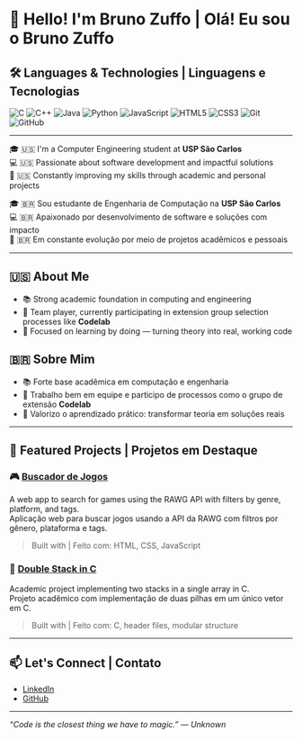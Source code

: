 # 👋 Hello! I'm Bruno Zuffo | Olá! Eu sou o Bruno Zuffo
## 🛠️ Languages & Technologies | Linguagens e Tecnologias

![C](https://img.shields.io/badge/-C-00599C?logo=c&logoColor=white)
![C++](https://img.shields.io/badge/-C++-00599C?logo=c%2B%2B&logoColor=white)
![Java](https://img.shields.io/badge/-Java-007396?logo=java&logoColor=white)
![Python](https://img.shields.io/badge/-Python-3776AB?logo=python&logoColor=white)
![JavaScript](https://img.shields.io/badge/-JavaScript-F7DF1E?logo=javascript&logoColor=000)
![HTML5](https://img.shields.io/badge/-HTML5-E34F26?logo=html5&logoColor=white)
![CSS3](https://img.shields.io/badge/-CSS3-1572B6?logo=css3&logoColor=white)
![Git](https://img.shields.io/badge/-Git-F05032?logo=git&logoColor=white)
![GitHub](https://img.shields.io/badge/-GitHub-181717?logo=github&logoColor=white)

---

🎓 🇺🇸 I'm a Computer Engineering student at **USP São Carlos**  
💻 🇺🇸 Passionate about software development and impactful solutions  
🌱 🇺🇸 Constantly improving my skills through academic and personal projects  

🎓 🇧🇷 Sou estudante de Engenharia de Computação na **USP São Carlos**  
💻 🇧🇷 Apaixonado por desenvolvimento de software e soluções com impacto  
🌱 🇧🇷 Em constante evolução por meio de projetos acadêmicos e pessoais  

---

## 🇺🇸 About Me

- 📚 Strong academic foundation in computing and engineering
- 🤝 Team player, currently participating in extension group selection processes like **Codelab**
- 🚀 Focused on learning by doing — turning theory into real, working code

## 🇧🇷 Sobre Mim

- 📚 Forte base acadêmica em computação e engenharia
- 🤝 Trabalho bem em equipe e participo de processos como o grupo de extensão **Codelab**
- 🚀 Valorizo o aprendizado prático: transformar teoria em soluções reais

---

## 📌 Featured Projects | Projetos em Destaque

### 🎮 [Buscador de Jogos](https://github.com/BrunoZuffo/BuscadorDeJogos)
A web app to search for games using the RAWG API with filters by genre, platform, and tags.  
Aplicação web para buscar jogos usando a API da RAWG com filtros por gênero, plataforma e tags.  
> Built with | Feito com: HTML, CSS, JavaScript

### 🧩 [Double Stack in C](https://github.com/BrunoZuffo/DoubleStack)
Academic project implementing two stacks in a single array in C.  
Projeto acadêmico com implementação de duas pilhas em um único vetor em C.  
> Built with | Feito com: C, header files, modular structure

---

## 📫 Let's Connect | Contato

- [LinkedIn](https://www.linkedin.com/in/bruno-zuffo-351849295/)
- [GitHub](https://github.com/BrunoZuffo)

---

_“Code is the closest thing we have to magic.” — Unknown_
